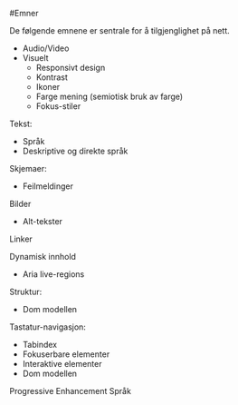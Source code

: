 #Emner

De følgende emnene er sentrale for å tilgjenglighet på nett. 

* Audio/Video
* Visuelt 
    - Responsivt design
    - Kontrast
    - Ikoner
    - Farge mening (semiotisk bruk av farge)
    - Fokus-stiler

Tekst:
* Språk
* Deskriptive og direkte språk

Skjemaer:
* Feilmeldinger

Bilder
* Alt-tekster

Linker

Dynamisk innhold
* Aria live-regions

Struktur:
* Dom modellen

Tastatur-navigasjon:
* Tabindex
* Fokuserbare elementer
* Interaktive elementer
* Dom modellen

Progressive Enhancement
Språk
